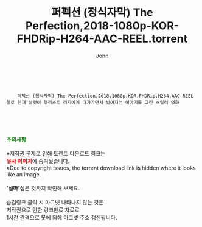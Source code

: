 ﻿---
layout: post
title:  "    퍼펙션 (정식자막) The Perfection,2018-1080p-KOR-FHDRip-H264-AAC-REEL.torrent"
author: John
categories: [ 영화 ]
tags: [  ]
image:  
description: "    퍼펙션 (정식자막) The Perfection,2018-1080p-KOR-FHDRip-H264-AAC-REEL torrent 정보 공유"
toc: true
toc_sticky: true
---

<br>

        퍼펙션 (정식자막) The Perfection,2018.1080p.KOR.FHDRip.H264.AAC-REEL 첼로 천재 샬럿이 첼리스트 리지에게 다가가면서 벌어지는 이야기를 그린 스릴러 영화 
    
<br><br><br>
<p data-ke-size="size16"><b><span style="color: green;">주의사항</span></b><br /><br />※저작권 문제로 인해 토렌트 다운로드 링크는<br /><b><span style="color: red;">유사 이미지</span></b>에 숨겨뒀습니다.<br />※Due to copyright issues, the torrent download link is hidden where it looks like an image.<br /><br /><b>'설마'</b>싶은 것까지 확인해 보세요.<br /><br />숨김링크 클릭 시 마그넷 나타나지 않는 것은<br />저작권으로 인한 링크만료 자료로<br />1시간 간격으로 봇에 의해 마그넷 주소 갱신됩니다.</p>
